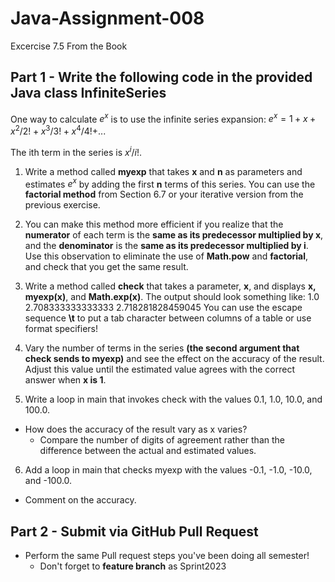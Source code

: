 # Java-Assignment-008
Excercise 7.5 From the Book

## Part 1 - Write the following code in the provided Java class **InfiniteSeries**

One way to calculate $e^x$ is to use the infinite series expansion: $e^x =1+x+x^2/2!+x^3/3!+x^4/4!+$...

The ith term in the series is $x^i/i!$.

1. Write a method called **myexp** that takes **x** and **n** as parameters and estimates $e^x$ by adding the first **n** terms of this series. You can use the **factorial method** from Section 6.7 or your iterative version from the previous exercise.

2. You can make this method more efficient if you realize that the **numerator** of each term is the **same as its predecessor multiplied by x**, and the **denominator** is the **same as its predecessor multiplied by i**. Use this observation to eliminate the use of **Math.pow** and **factorial**, and check that you get the same result.

3. Write a method called **check** that takes a parameter, **x**, and displays **x, myexp(x)**, and **Math.exp(x)**. The output should look something like:
       1.0     2.708333333333333     2.718281828459045
You can use the escape sequence **\t** to put a tab character between columns of a table or use format specifiers!

4. Vary the number of terms in the series **(the second argument that check sends to myexp)** and see the effect on the accuracy of the result. Adjust this value until the estimated value agrees with the correct answer when **x is 1**.
 
5. Write a loop in main that invokes check with the values 0.1, 1.0, 10.0, and 100.0.
* How does the accuracy of the result vary as x varies?
    * Compare the number of digits of agreement rather than the difference between the actual and estimated values.

6. Add a loop in main that checks myexp with the values -0.1, -1.0, -10.0, and -100.0.
* Comment on the accuracy.

## Part 2 - Submit via GitHub Pull Request
* Perform the same Pull request steps you've been doing all semester!
    * Don't forget to **feature branch** as Sprint2023

